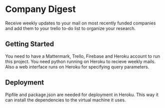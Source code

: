 # Company Digest

Receive weekly updates to your mail on most recently funded companies and add them to your trello to-do list to organize your research. 

## Getting Started

You need to have a Mattermark, Trello, Firebase and Heroku account to run this project. You need python running on Heroku to recieve weekly mails. Also a web interface runs on Heroku for specifying query parameters. 

## Deployment

Pipfile and package.json are needed for deployment in Heroku. This way it can install the dependencies to the virtual machine it uses. 
